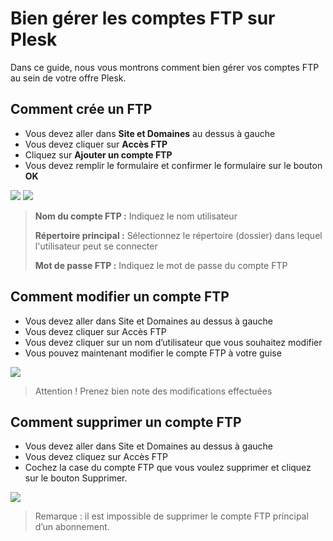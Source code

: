 # Bien gérer les comptes FTP sur Plesk

Dans ce guide, nous vous montrons comment bien gérer vos comptes FTP au sein de votre offre Plesk.

## Comment crée un FTP

* Vous devez aller dans **Site et Domaines** au dessus à gauche 
* Vous devez cliquer sur **Accès FTP**
* Cliquez sur **Ajouter un compte FTP**
* Vous devez remplir le formulaire et confirmer le formulaire sur le bouton **OK**

![](https://gblobscdn.gitbook.com/assets%2F-MD7IL6lJMQPqWCnSSXr%2F-ME93JEEeeWOHE5lMuZI%2F-ME93MjEA_QVRMVvtkjv%2F1-ftpcreation.PNG?alt=media&token=3ca0479f-bb6d-4a1f-adc9-d987abe5ca2a) ![](https://gblobscdn.gitbook.com/assets%2F-MD7IL6lJMQPqWCnSSXr%2F-ME93Y3UWzY6V5rTFHhO%2F-ME93a-zgd847fkQ74Et%2F2-ftpcreation.PNG?alt=media&token=d27a74da-bcd2-42bd-b285-d8b1a2d90393)

> **Nom du compte FTP :** Indiquez le nom utilisateur
>
> **Répertoire principal :** Sélectionnez le répertoire \(dossier\) dans lequel l'utilisateur peut se connecter
>
> **Mot de passe FTP :** Indiquez le mot de passe du compte FTP

## Comment modifier un compte FTP

* Vous devez aller dans Site et Domaines au dessus à gauche
* Vous devez cliquer sur Accès FTP
* Vous devez cliquer sur un nom d’utilisateur que vous souhaitez modifier
* Vous pouvez maintenant modifier le compte FTP à votre guise    

![](https://gblobscdn.gitbook.com/assets%2F-MD7IL6lJMQPqWCnSSXr%2F-ME93Y3UWzY6V5rTFHhO%2F-ME93dwLMm1FnvVo2D7m%2F1-ftpmodifier.PNG?alt=media&token=583d082f-95ce-491d-b44d-45c551a3fe92)

> Attention ! Prenez bien note des modifications effectuées

## Comment supprimer un compte FTP

* Vous devez aller dans Site et Domaines au dessus à gauche
* Vous devez cliquez sur Accès FTP
* Cochez la case du  compte FTP que vous voulez supprimer et cliquez sur le bouton Supprimer. 

![](https://gblobscdn.gitbook.com/assets%2F-MD7IL6lJMQPqWCnSSXr%2F-ME93Y3UWzY6V5rTFHhO%2F-ME93hkmFQwNJofV9YSn%2F1-ftpsuprimer.png?alt=media&token=20dbef51-4e97-4e3a-a958-b538814a8d8b)

> Remarque : il est impossible de supprimer le compte FTP principal d’un abonnement.

